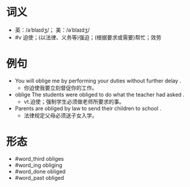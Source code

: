 # 词义
- 英：/əˈblaɪdʒ/； 美：/əˈblaɪdʒ/
- #v 迫使；(以法律、义务等)强迫；(根据要求或需要)帮忙；效劳
# 例句
- You will oblige me by performing your duties without further delay .
	- 你迫使我要立刻督促你的工作。
- oblige The students were obliged to do what the teacher had asked .
	- vt.迫使；强制学生必须做老师所要求的事。
- Parents are obliged by law to send their children to school .
	- 法律规定父母必须送子女入学。
# 形态
- #word_third obliges
- #word_ing obliging
- #word_done obliged
- #word_past obliged
